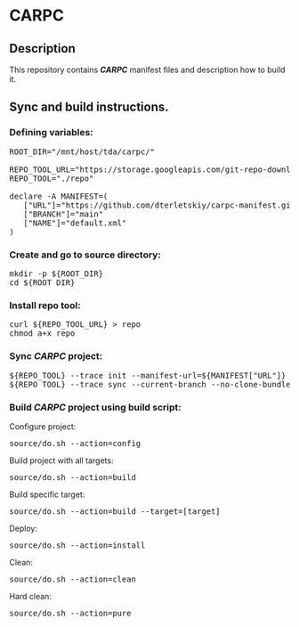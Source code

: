 # CARPC

## Description

This repository contains ***CARPC*** manifest files and description how to build it.

## Sync and build instructions.


### Defining variables:

<pre>
ROOT_DIR="/mnt/host/tda/carpc/"

REPO_TOOL_URL="https://storage.googleapis.com/git-repo-downloads/repo"
REPO_TOOL="./repo"

declare -A MANIFEST=(
   ["URL"]="https://github.com/dterletskiy/carpc-manifest.git"
   ["BRANCH"]="main"
   ["NAME"]="default.xml"
)
</pre>


### Create and go to source directory:

<pre>
mkdir -p ${ROOT_DIR}
cd ${ROOT_DIR}
</pre>


### Install repo tool:

<pre>
curl ${REPO_TOOL_URL} > repo
chmod a+x repo
</pre>


### Sync ***CARPC*** project:

<pre>
${REPO_TOOL} --trace init --manifest-url=${MANIFEST["URL"]}  --manifest-name=${MANIFEST["NAME"]}  --manifest-branch=${MANIFEST["BRANCH"]} --depth=1
${REPO_TOOL} --trace sync --current-branch --no-clone-bundle --no-tags --fetch-submodules
</pre>

### Build ***CARPC*** project using build script:

Configure project:

<pre>
source/do.sh --action=config
</pre>

Build project with all targets:

<pre>
source/do.sh --action=build
</pre>

Build specific target:

<pre>
source/do.sh --action=build --target=[target]
</pre>

Deploy:

<pre>
source/do.sh --action=install
</pre>

Clean:

<pre>
source/do.sh --action=clean
</pre>

Hard clean:

<pre>
source/do.sh --action=pure
</pre>
